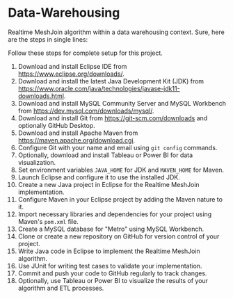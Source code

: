 # Data-Warehousing
Realtime MeshJoin algorithm within a data warehousing context.
Sure, here are the steps in single lines:

Follow these steps for complete setup for this project.

1. Download and install Eclipse IDE from https://www.eclipse.org/downloads/.
2. Download and install the latest Java Development Kit (JDK) from https://www.oracle.com/java/technologies/javase-jdk11-downloads.html.
3. Download and install MySQL Community Server and MySQL Workbench from https://dev.mysql.com/downloads/mysql/.
4. Download and install Git from https://git-scm.com/downloads and optionally GitHub Desktop.
5. Download and install Apache Maven from https://maven.apache.org/download.cgi.
6. Configure Git with your name and email using `git config` commands.
7. Optionally, download and install Tableau or Power BI for data visualization.
8. Set environment variables `JAVA_HOME` for JDK and `MAVEN_HOME` for Maven.
9. Launch Eclipse and configure it to use the installed JDK.
10. Create a new Java project in Eclipse for the Realtime MeshJoin implementation.
11. Configure Maven in your Eclipse project by adding the Maven nature to it.
12. Import necessary libraries and dependencies for your project using Maven's `pom.xml` file.
13. Create a MySQL database for "Metro" using MySQL Workbench.
14. Clone or create a new repository on GitHub for version control of your project.
15. Write Java code in Eclipse to implement the Realtime MeshJoin algorithm.
16. Use JUnit for writing test cases to validate your implementation.
17. Commit and push your code to GitHub regularly to track changes.
18. Optionally, use Tableau or Power BI to visualize the results of your algorithm and ETL processes.
